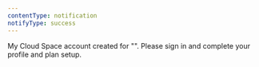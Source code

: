 ```yaml
---
contentType: notification
notifyType: success
---
```


My Cloud Space account created for "<LookupValue name='username'></LookupValue>". Please sign in and complete your profile and plan setup.